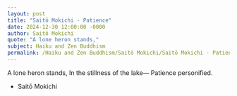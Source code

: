 ```yaml
---
layout: post
title: "Saitō Mokichi - Patience"
date: 2024-12-30 12:00:00 -0000
author: Saitō Mokichi
quote: "A lone heron stands,"
subject: Haiku and Zen Buddhism
permalink: /Haiku and Zen Buddhism/Saitō Mokichi/Saitō Mokichi - Patience
---
```


A lone heron stands,
In the stillness of the lake—
Patience personified.

- Saitō Mokichi
